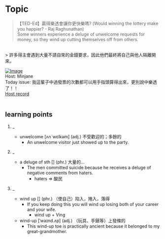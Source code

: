 # Topic

> 【TED-Ed】贏得樂透會讓你更快樂嗎? (Would winning the lottery make you happier? - Raj Raghunathan) <br>
> Some winners experience a deluge of unwelcome requests for money, so they wind up cutting themselves off from others.
 <br>
> 許多得主會遇到大量不請自來的金錢要求，因此他們最終將自己與他人隔離開來。
 <br>

[![Image](https://thumbnail.voicetube.com/w/1280/h/720/juO4zxsjSjw.jpg)](https://www.youtube.com/embed/juO4zxsjSjw?rel=0&showinfo=0&cc_load_policy=0&controls=1&autoplay=1&iv_load_policy=3&playsinline=1&wmode=transparent&start=145&end=154&enablejsapi=1&origin=https://tw.voicetube.com&widgetid=1)<br>
Host: Minjane
<br>Today issue: 我這輩子中過發票的次數都可以用手指頭算得出來，更別說中樂透了！！
<br>
[Host record](https://cdn.voicetube.com/everyday_records/4940/1607412836.mp3)
<br><br>
## learning points
1. _
	* unwelcome [ʌnˋwɛlkəm] (adj.) 不受歡迎的；多餘的
		- An unwelcome visitor just showed up to the party.

2. _
	* a deluge of sth  [] (phr.) 大量的…
		- The men committed suicide because he receives a deluge of negative comments from haters.
			+ haters => 酸民

3. _
	* wind up [] (phr.) （使自己）陷入，捲入，落得
		- If you keep doing this you will wind up losing both of your career and your wife.
			+ wind up + Ving
	* wind-up [ˈwaɪnd.ʌp] (adj.) （玩具、手錶等）上發條的
		- This wind-up toe is practically ancient because it belonged to my great-grandmother.
